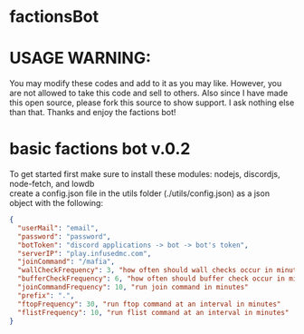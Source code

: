 # factionsBot

# USAGE WARNING:
You may modify these codes and add to it as you may like.
However, you are not allowed to take this code and sell to others.
Also since I have made this open source, please fork this source 
to show support. I ask nothing else than that. Thanks and enjoy the factions bot!


# basic factions bot v.0.2

To get started first make sure to install these modules: nodejs, discordjs, node-fetch, and lowdb <br />
create a config.json file in the utils folder (./utils/config.json) as a json object with the following:

```json
{
  "userMail": "email",
  "password": "password",
  "botToken": "discord applications -> bot -> bot's token",
  "serverIP": "play.infusedmc.com",
  "joinCommand": "/mafia",
  "wallCheckFrequency": 3, "how often should wall checks occur in minutes"
  "bufferCheckFrequency": 6, "how often should buffer check occur in minutes"
  "joinCommandFrequency": 10, "run join command in minutes"
  "prefix": ".",
  "ftopFrequency": 30, "run ftop command at an interval in minutes"
  "flistFrequency": 10, "run flist command at an interval in minutes"
}
```
